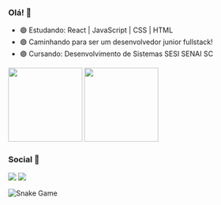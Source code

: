 ### Olá! 👻

- 🟣 Estudando: React | JavaScript | CSS | HTML
- 🟣 Caminhando para ser um desenvolvedor junior fullstack!
- 🟣 Cursando: Desenvolvimento de Sistemas SESI SENAI SC

<div>
<img height="150" src="https://github-readme-stats.vercel.app/api?username=Eduardo-Virissimo&show_icons=true&theme=tokyonight">
<img height="150" src="https://github-readme-stats.vercel.app/api/top-langs/?username=Eduardo-Virissimo&layout=compact&theme=tokyonight">
</div>

### Social 👻
<div>
   <a href = "mailto:eduardoteixeiravirissimo@gmail.com"><img src="https://img.shields.io/badge/-Gmail-%23333?style=for-the-badge&logo=gmail&logoColor=white" target="_blank"></a>
   <a href="https://www.linkedin.com/in/eduardo-teixeira-viríssimo-46471624b/" target="_blank"><img src="https://img.shields.io/badge/-LinkedIn-%230077B5?style=for-the-badge&logo=linkedin&logoColor=white" target="_blank"></a> 
</div>
   
![Snake Game](https://github.com/Eduardo-Virissimo/Eduardo-Virissimo/blob/output/github-contribution-grid-snake.svg)
